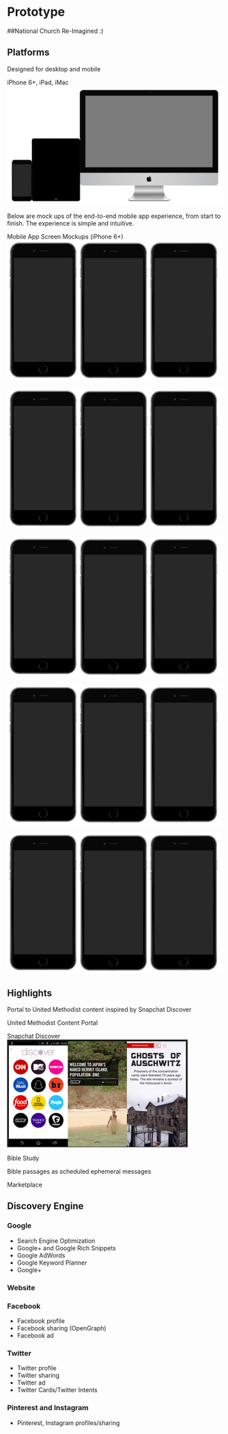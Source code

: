 # Prototype

##National Church Re-Imagined :)

## Platforms
Designed for desktop and mobile

iPhone 6+, iPad, iMac
![](prototype/iphone-6+-ipad-imac.png)

Below are mock ups of the end-to-end mobile app experience, from start to finish. The experience is simple and intuitive. 

Mobile App Screen Mockups (iPhone 6+)
![](prototype/iphone-6+-screens-1.png)

![](prototype/iphone-6+-screens-2.png)

![](prototype/iphone-6+-screens-3.png)

![](prototype/iphone-6+-screens-4.png)

![](prototype/iphone-6+-screens-5.png)

## Highlights
Portal to United Methodist content inspired by Snapchat Discover

United Methodist Content Portal

Snapchat Discover
![](prototype/snapchat-discover.png)

Bible Study

Bible passages as scheduled ephemeral messages

Marketplace

## Discovery Engine

### Google
* Search Engine Optimization
* Google+ and Google Rich Snippets
* Google AdWords
* Google Keyword Planner
* Google+

### Website

### Facebook

* Facebook profile
* Facebook sharing (OpenGraph)
* Facebook ad

### Twitter
* Twitter profile
* Twitter sharing
* Twitter ad
* Twitter Cards/Twitter Intents

### Pinterest and Instagram
* Pinterest, Instagram profiles/sharing